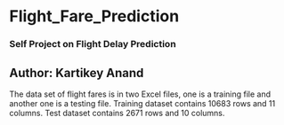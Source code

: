# Flight_Fare_Prediction

### Self Project on Flight Delay Prediction

## Author: Kartikey Anand

The data set of flight fares is in two Excel files, one is a training file and another one is a testing file. Training dataset contains 10683 rows and 11 columns. Test dataset contains 2671 rows and 10 columns.

